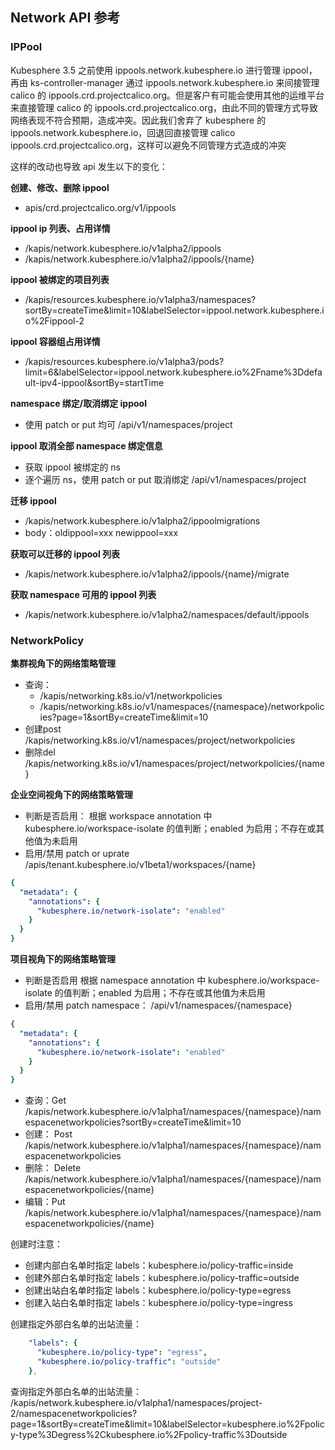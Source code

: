 ## Network API 参考

### IPPool

Kubesphere 3.5 之前使用 ippools.network.kubesphere.io 进行管理 ippool，再由 ks-controller-manager 通过 ippools.network.kubesphere.io 来间接管理 calico 的 ippools.crd.projectcalico.org。但是客户有可能会使用其他的运维平台来直接管理 calico 的 ippools.crd.projectcalico.org，由此不同的管理方式导致网络表现不符合预期，造成冲突。因此我们舍弃了 kubesphere 的 ippools.network.kubesphere.io，回退回直接管理 calico ippools.crd.projectcalico.org，这样可以避免不同管理方式造成的冲突

这样的改动也导致 api 发生以下的变化：

**创建、修改、删除 ippool**
- apis/crd.projectcalico.org/v1/ippools

**ippool ip 列表、占用详情**
- /kapis/network.kubesphere.io/v1alpha2/ippools
- /kapis/network.kubesphere.io/v1alpha2/ippools/{name}

**ippool 被绑定的项目列表**
- /kapis/resources.kubesphere.io/v1alpha3/namespaces?sortBy=createTime&limit=10&labelSelector=ippool.network.kubesphere.io%2Fippool-2

**ippool 容器组占用详情**
- /kapis/resources.kubesphere.io/v1alpha3/pods?limit=6&labelSelector=ippool.network.kubesphere.io%2Fname%3Ddefault-ipv4-ippool&sortBy=startTime

**namespace 绑定/取消绑定 ippool**
- 使用 patch or put 均可 /api/v1/namespaces/project

**ippool 取消全部 namespace 绑定信息**
- 获取 ippool 被绑定的 ns
- 逐个遍历 ns，使用 patch or put 取消绑定 /api/v1/namespaces/project

**迁移 ippool**
- /kapis/network.kubesphere.io/v1alpha2/ippoolmigrations
- body：oldippool=xxx newippool=xxx

**获取可以迁移的 ippool 列表**
- /kapis/network.kubesphere.io/v1alpha2/ippools/{name}/migrate

**获取 namespace 可用的 ippool 列表**
- /kapis/network.kubesphere.io/v1alpha2/namespaces/default/ippools


### NetworkPolicy

**集群视角下的网络策略管理**
- 查询：
	- /kapis/networking.k8s.io/v1/networkpolicies
    - /kapis/networking.k8s.io/v1/namespaces/{namespace}/networkpolicies?page=1&sortBy=createTime&limit=10
- 创建post /kapis/networking.k8s.io/v1/namespaces/project/networkpolicies
- 删除del /kapis/networking.k8s.io/v1/namespaces/project/networkpolicies/{name}

**企业空间视角下的网络策略管理**
- 判断是否启用：
	根据 workspace annotation 中 kubesphere.io/workspace-isolate 的值判断；enabled 为启用；不存在或其他值为未启用
- 启用/禁用 patch or uprate /apis/tenant.kubesphere.io/v1beta1/workspaces/{name}
```yaml
{
  "metadata": {
    "annotations": {
      "kubesphere.io/network-isolate": "enabled"
    }
  }
}
```

**项目视角下的网络策略管理**
- 判断是否启用
	根据 namespace annotation 中 kubesphere.io/workspace-isolate 的值判断；enabled 为启用；不存在或其他值为未启用
- 启用/禁用 patch namespace： /api/v1/namespaces/{namespace}
```yaml
{
  "metadata": {
    "annotations": {
      "kubesphere.io/network-isolate": "enabled"
    }
  }
}
```
- 查询：Get /kapis/network.kubesphere.io/v1alpha1/namespaces/{namespace}/namespacenetworkpolicies?sortBy=createTime&limit=10
- 创建： Post  /kapis/network.kubesphere.io/v1alpha1/namespaces/{namespace}/namespacenetworkpolicies
- 删除： Delete /kapis/network.kubesphere.io/v1alpha1/namespaces/{namespace}/namespacenetworkpolicies/{name}
- 编辑：Put /kapis/network.kubesphere.io/v1alpha1/namespaces/{namespace}/namespacenetworkpolicies/{name}

创建时注意：
- 创建内部白名单时指定 labels：kubesphere.io/policy-traffic=inside
- 创建外部白名单时指定 labels：kubesphere.io/policy-traffic=outside
- 创建出站白名单时指定 labels：kubesphere.io/policy-type=egress
- 创建入站白名单时指定 labels：kubesphere.io/policy-type=ingress

创建指定外部白名单的出站流量：
```yaml
    "labels": {
      "kubesphere.io/policy-type": "egress",
      "kubesphere.io/policy-traffic": "outside"
    },
```
查询指定外部白名单的出站流量：
/kapis/network.kubesphere.io/v1alpha1/namespaces/project-2/namespacenetworkpolicies?page=1&sortBy=createTime&limit=10&labelSelector=kubesphere.io%2Fpolicy-type%3Degress%2Ckubesphere.io%2Fpolicy-traffic%3Doutside

